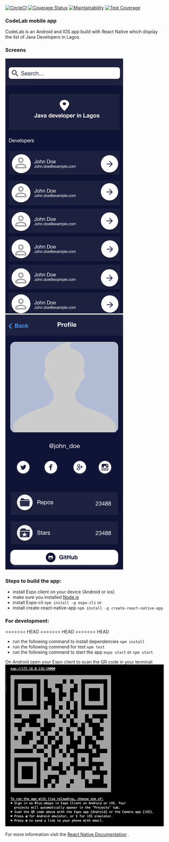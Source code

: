 [![CircleCI](https://circleci.com/gh/abayo-luc/CodeLab/tree/ch-setup-repo-166240371.svg?style=svg)](https://circleci.com/gh/abayo-luc/CodeLab/tree/ch-setup-repo-166240371)
[![Coverage Status](https://coveralls.io/repos/github/abayo-luc/CodeLab/badge.svg?branch=ch-setup-repo-166240371)](https://coveralls.io/github/abayo-luc/CodeLab?branch=ch-setup-repo-166240371)
[![Maintainability](https://api.codeclimate.com/v1/badges/25d871eba90318d57af0/maintainability)](https://codeclimate.com/github/abayo-luc/CodeLab/maintainability)
[![Test Coverage](https://api.codeclimate.com/v1/badges/25d871eba90318d57af0/test_coverage)](https://codeclimate.com/github/abayo-luc/CodeLab/test_coverage)

### CodeLab mobile app

CodeLab is an Android and IOS app build with React Native which display the list of Java Developers in Lagos.

### Screens

![](img/home-dark.png)
![](img/profile-dark.png)

### Steps to build the app:

- install Expo client on your device (Android or ios)
- make sure you installed [Node.js](http://nodejs.org/)
- install Expo-cli `npm install -g expo-cli` or
- install create-react-native-app `npm install -g create-react-native-app`

### For development:

<<<<<<< HEAD
<<<<<<< HEAD
<<<<<<< HEAD

- run the following command to install dependencies `npm install`
- run the following commend for test `npm test`
- run the following command to start the app `expo start` or `npm start`

On Android open your Expo client to scan the QR code in your terminal:
![](img/qr.png)

For more information visit the [React Native Documentation](https://facebook.github.io/react-native/docs/getting-started) .
